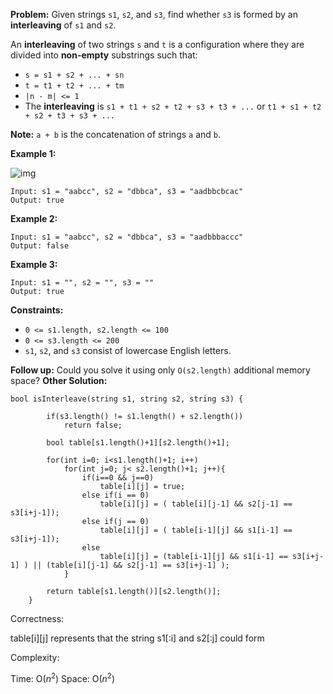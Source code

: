 **Problem:**
Given strings `s1`, `s2`, and `s3`, find whether `s3` is formed by an **interleaving** of `s1` and `s2`.

An **interleaving** of two strings `s` and `t` is a configuration where they are divided into **non-empty** substrings such that:

- `s = s1 + s2 + ... + sn`
- `t = t1 + t2 + ... + tm`
- `|n - m| <= 1`
- The **interleaving** is `s1 + t1 + s2 + t2 + s3 + t3 + ...` or `t1 + s1 + t2 + s2 + t3 + s3 + ...`

**Note:** `a + b` is the concatenation of strings `a` and `b`.

 

**Example 1:**

![img](https://assets.leetcode.com/uploads/2020/09/02/interleave.jpg)

```
Input: s1 = "aabcc", s2 = "dbbca", s3 = "aadbbcbcac"
Output: true
```

**Example 2:**

```
Input: s1 = "aabcc", s2 = "dbbca", s3 = "aadbbbaccc"
Output: false
```

**Example 3:**

```
Input: s1 = "", s2 = "", s3 = ""
Output: true
```

 

**Constraints:**

- `0 <= s1.length, s2.length <= 100`
- `0 <= s3.length <= 200`
- `s1`, `s2`, and `s3` consist of lowercase English letters.

 

**Follow up:** Could you solve it using only `O(s2.length)` additional memory space?
**Other Solution:**
```
bool isInterleave(string s1, string s2, string s3) {
    
        if(s3.length() != s1.length() + s2.length())
            return false;

        bool table[s1.length()+1][s2.length()+1];

        for(int i=0; i<s1.length()+1; i++)
            for(int j=0; j< s2.length()+1; j++){
                if(i==0 && j==0)
                    table[i][j] = true;
                else if(i == 0)
                    table[i][j] = ( table[i][j-1] && s2[j-1] == s3[i+j-1]);
                else if(j == 0)
                    table[i][j] = ( table[i-1][j] && s1[i-1] == s3[i+j-1]);
                else
                    table[i][j] = (table[i-1][j] && s1[i-1] == s3[i+j-1] ) || (table[i][j-1] && s2[j-1] == s3[i+j-1] );
            }

        return table[s1.length()][s2.length()];
    }
```
Correctness:

table[i][j] represents that the string s1[:i] and s2[:j] could form

Complexity:

Time: O($n^2$)
Space: O($n^2$)